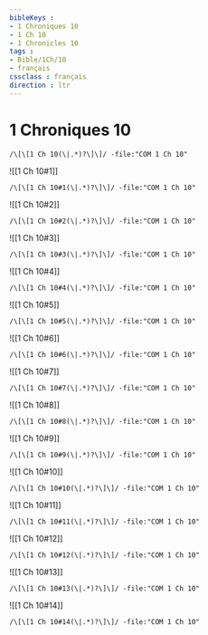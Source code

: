```yaml
---
bibleKeys : 
- 1 Chroniques 10
- 1 Ch 10
- 1 Chronicles 10
tags : 
- Bible/1Ch/10
- français
cssclass : français
direction : ltr
---
```


# 1 Chroniques 10

```query
/\[\[1 Ch 10(\|.*)?\]\]/ -file:"COM 1 Ch 10"
```



![[1 Ch 10#1]]

```query
/\[\[1 Ch 10#1(\|.*)?\]\]/ -file:"COM 1 Ch 10"
```

![[1 Ch 10#2]]

```query
/\[\[1 Ch 10#2(\|.*)?\]\]/ -file:"COM 1 Ch 10"
```

![[1 Ch 10#3]]

```query
/\[\[1 Ch 10#3(\|.*)?\]\]/ -file:"COM 1 Ch 10"
```

![[1 Ch 10#4]]

```query
/\[\[1 Ch 10#4(\|.*)?\]\]/ -file:"COM 1 Ch 10"
```

![[1 Ch 10#5]]

```query
/\[\[1 Ch 10#5(\|.*)?\]\]/ -file:"COM 1 Ch 10"
```

![[1 Ch 10#6]]

```query
/\[\[1 Ch 10#6(\|.*)?\]\]/ -file:"COM 1 Ch 10"
```

![[1 Ch 10#7]]

```query
/\[\[1 Ch 10#7(\|.*)?\]\]/ -file:"COM 1 Ch 10"
```

![[1 Ch 10#8]]

```query
/\[\[1 Ch 10#8(\|.*)?\]\]/ -file:"COM 1 Ch 10"
```

![[1 Ch 10#9]]

```query
/\[\[1 Ch 10#9(\|.*)?\]\]/ -file:"COM 1 Ch 10"
```

![[1 Ch 10#10]]

```query
/\[\[1 Ch 10#10(\|.*)?\]\]/ -file:"COM 1 Ch 10"
```

![[1 Ch 10#11]]

```query
/\[\[1 Ch 10#11(\|.*)?\]\]/ -file:"COM 1 Ch 10"
```

![[1 Ch 10#12]]

```query
/\[\[1 Ch 10#12(\|.*)?\]\]/ -file:"COM 1 Ch 10"
```

![[1 Ch 10#13]]

```query
/\[\[1 Ch 10#13(\|.*)?\]\]/ -file:"COM 1 Ch 10"
```

![[1 Ch 10#14]]

```query
/\[\[1 Ch 10#14(\|.*)?\]\]/ -file:"COM 1 Ch 10"
```

